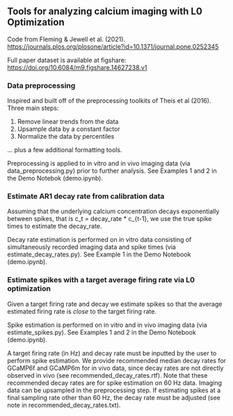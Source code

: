 Tools for analyzing calcium imaging with L0 Optimization
-----

Code from Fleming & Jewell et al. (2021). https://journals.plos.org/plosone/article?id=10.1371/journal.pone.0252345

Full paper dataset is available at figshare: https://doi.org/10.6084/m9.figshare.14627238.v1

### Data preprocessing 

Inspired and built off of the preprocessing toolkits of Theis et al (2016). 
Three main steps: 

1. Remove linear trends from the data 
2. Upsample data by a constant factor 
3. Normalize the data by percentiles  

... plus a few additional formatting tools.

Preprocessing is applied to in vitro and in vivo imaging data (via data_preprocessing.py) prior to further analysis. See Examples 1 and 2 in the Demo Notebok (demo.ipynb).

### Estimate AR1 decay rate from calibration data 

Assuming that the underlying calcium concentration decays exponentially between spikes, that is c_t = decay_rate * c_{t-1},
we use the true spike times to estimate the decay_rate. 

Decay rate estimation is performed on in vitro data consisting of simultaneously recorded imaging data and spike times (via estimate_decay_rates.py). See Example 1 in the Demo Notebook (demo.ipynb). 

### Estimate spikes with a target average firing rate via L0 optimization 

Given a target firing rate and decay we estimate spikes so that the average estimated firing rate is *close* to the target firing rate. 

Spike estimation is performed on in vitro and in vivo imaging data (via estimate_spikes.py). See Examples 1 and 2 in the Demo Notebook (demo.ipynb).

A target firing rate (in Hz) and decay rate must be inputted by the user to perform spike estimation. We provide recommended median decay rates for GCaMP6f and GCaMP6m for in vivo data, since decay rates are not directly observed in vivo (see recommended_decay_rates.rtf). Note that these recommended decay rates are for spike estimation on 60 Hz data. Imaging data can be upsampled in the preprocessing step. If estimating spikes at a final sampling rate other than 60 Hz, the decay rate must be adjusted (see note in recommended_decay_rates.txt).
